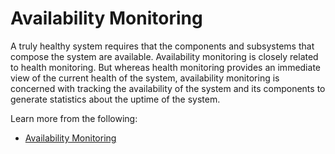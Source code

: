 # Availability Monitoring

A truly healthy system requires that the components and subsystems that compose the system are available. Availability monitoring is closely related to health monitoring. But whereas health monitoring provides an immediate view of the current health of the system, availability monitoring is concerned with tracking the availability of the system and its components to generate statistics about the uptime of the system.

Learn more from the following:

- [Availability Monitoring](https://learn.microsoft.com/en-us/azure/architecture/best-practices/monitoring#availability-monitoring)
